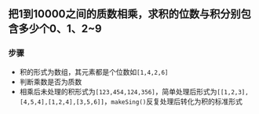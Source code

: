 ## 把1到10000之间的质数相乘，求积的位数与积分别包含多少个0、1、2~9
### 步骤
- 积的形式为数组，其元素都是个位数如`[1,4,2,6]`
- 判断乘数是否为质数
- 相乘后未处理的积形式为`[123,454,124,356]`，简单处理后形式为`[[1,2,3],[4,5,4],[1,2,4],[3,5,6]]`，`makeSing()`反复处理后转化为积的标准形式
